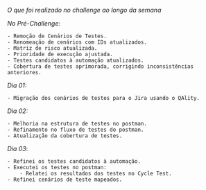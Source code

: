 *O que foi realizado no challenge ao longo da semana*

*No Pré-Challenge:*

    - Remoção de Cenários de Testes.
    - Renomeação de cenários com IDs atualizados.
    - Matriz de risco atualizada.
    - Prioridade de execução ajustada.
    - Testes candidatos à automação atualizados.
    - Cobertura de testes aprimorada, corrigindo inconsistências anteriores.


*Dia 01:*

    - Migração dos cenários de testes para o Jira usando o QAlity.


*Dia 02:*

    - Melhoria na estrutura de testes no postman.
    - Refinamento no fluxo de testes do postman.
    - Atualização da cobertura de testes.

*Dia 03*:
 
    - Refinei os testes candidatos à automação.
    - Executei os testes no postman:
        - Relatei os resultados dos testes no Cycle Test.
    - Refinei cenários de teste mapeados.